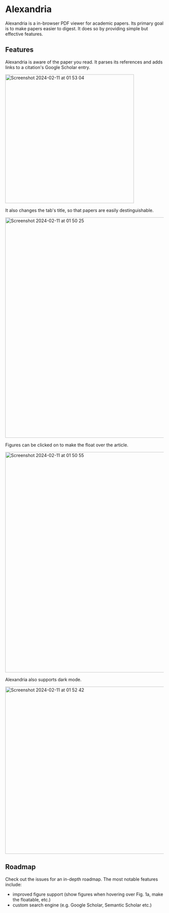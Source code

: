 # Alexandria
Alexandria is a in-browser PDF viewer for academic papers. Its primary goal is to make papers easier to digest. It does so by providing simple but effective features.

## Features

Alexandria is aware of the paper you read. It parses its references and adds links to a citation's Google Scholar entry.

<img width="409" alt="Screenshot 2024-02-11 at 01 53 04" src="https://github.com/lbrndnr/alexandria-extension/assets/762049/1c5e8808-bc96-4ab1-917a-11c83a33c1e9">

It also changes the tab's title, so that papers are easily destinguishable.

<img width="700" alt="Screenshot 2024-02-11 at 01 50 25" src="https://github.com/lbrndnr/alexandria-extension/assets/762049/ede52511-9f08-46f2-9471-899aeb3afd06">

Figures can be clicked on to make the float over the article.

<img width="700" alt="Screenshot 2024-02-11 at 01 50 55" src="https://github.com/lbrndnr/alexandria-extension/assets/762049/f6f81f79-f72d-488f-9b1a-f23792b0c8e3">

Alexandria also supports dark mode.

<img width="531" alt="Screenshot 2024-02-11 at 01 52 42" src="https://github.com/lbrndnr/alexandria-extension/assets/762049/f7e69e2d-be19-416f-b721-db691d5466be">

## Roadmap
Check out the issues for an in-depth roadmap. The most notable features include:
* improved figure support (show figures when hovering over Fig. 1a, make the floatable, etc.)
* custom search engine (e.g. Google Scholar, Semantic Scholar etc.)
